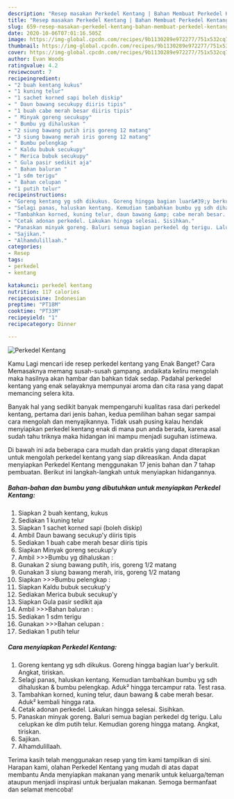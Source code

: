 ```yaml
---
description: "Resep masakan Perkedel Kentang | Bahan Membuat Perkedel Kentang Yang Enak dan Simpel"
title: "Resep masakan Perkedel Kentang | Bahan Membuat Perkedel Kentang Yang Enak dan Simpel"
slug: 659-resep-masakan-perkedel-kentang-bahan-membuat-perkedel-kentang-yang-enak-dan-simpel
date: 2020-10-06T07:01:16.505Z
image: https://img-global.cpcdn.com/recipes/9b1130289e972277/751x532cq70/perkedel-kentang-foto-resep-utama.jpg
thumbnail: https://img-global.cpcdn.com/recipes/9b1130289e972277/751x532cq70/perkedel-kentang-foto-resep-utama.jpg
cover: https://img-global.cpcdn.com/recipes/9b1130289e972277/751x532cq70/perkedel-kentang-foto-resep-utama.jpg
author: Evan Woods
ratingvalue: 4.2
reviewcount: 7
recipeingredient:
- "2 buah kentang kukus"
- "1 kuning telur"
- "1 sachet korned sapi boleh diskip"
- " Daun bawang secukupy diiris tipis"
- "1 buah cabe merah besar diiris tipis"
- " Minyak goreng secukupy"
- " Bumbu yg dihaluskan "
- "2 siung bawang putih iris goreng 12 matang"
- "3 siung bawang merah iris goreng 12 matang"
- " Bumbu pelengkap "
- " Kaldu bubuk secukupy"
- " Merica bubuk secukupy"
- " Gula pasir sedikit aja"
- " Bahan baluran "
- "1 sdm terigu"
- " Bahan celupan "
- "1 putih telur"
recipeinstructions:
- "Goreng kentang yg sdh dikukus. Goreng hingga bagian luar&#39;y berkulit. Angkat, tiriskan."
- "Selagi panas, haluskan kentang. Kemudian tambahkan bumbu yg sdh dihaluskan &amp; bumbu pelengkap. Aduk² hingga tercampur rata. Test rasa."
- "Tambahkan korned, kuning telur, daun bawang &amp; cabe merah besar. Aduk² kembali hingga rata."
- "Cetak adonan perkedel. Lakukan hingga selesai. Sisihkan."
- "Panaskan minyak goreng. Baluri semua bagian perkedel dg terigu. Lalu celupkan ke dlm putih telur. Kemudian goreng hingga matang. Angkat, tiriskan."
- "Sajikan."
- "Alhamdulillaah."
categories:
- Resep
tags:
- perkedel
- kentang

katakunci: perkedel kentang 
nutrition: 117 calories
recipecuisine: Indonesian
preptime: "PT18M"
cooktime: "PT33M"
recipeyield: "1"
recipecategory: Dinner

---
```



![Perkedel Kentang](https://img-global.cpcdn.com/recipes/9b1130289e972277/751x532cq70/perkedel-kentang-foto-resep-utama.jpg)

Kamu Lagi mencari ide resep perkedel kentang yang Enak Banget? Cara Memasaknya memang susah-susah gampang. andaikata keliru mengolah maka hasilnya akan hambar dan bahkan tidak sedap. Padahal perkedel kentang yang enak selayaknya mempunyai aroma dan cita rasa yang dapat memancing selera kita.



Banyak hal yang sedikit banyak mempengaruhi kualitas rasa dari perkedel kentang, pertama dari jenis bahan, kedua pemilihan bahan segar sampai cara mengolah dan menyajikannya. Tidak usah pusing kalau hendak menyiapkan perkedel kentang enak di mana pun anda berada, karena asal sudah tahu triknya maka hidangan ini mampu menjadi suguhan istimewa.


Di bawah ini ada beberapa cara mudah dan praktis yang dapat diterapkan untuk mengolah perkedel kentang yang siap dikreasikan. Anda dapat menyiapkan Perkedel Kentang menggunakan 17 jenis bahan dan 7 tahap pembuatan. Berikut ini langkah-langkah untuk menyiapkan hidangannya.

<!--inarticleads1-->

##### Bahan-bahan dan bumbu yang dibutuhkan untuk menyiapkan Perkedel Kentang:

1. Siapkan 2 buah kentang, kukus
1. Sediakan 1 kuning telur
1. Siapkan 1 sachet korned sapi (boleh diskip)
1. Ambil  Daun bawang secukup&#39;y diiris tipis
1. Sediakan 1 buah cabe merah besar diiris tipis
1. Siapkan  Minyak goreng secukup&#39;y
1. Ambil  &gt;&gt;&gt;Bumbu yg dihaluskan :
1. Gunakan 2 siung bawang putih, iris, goreng 1/2 matang
1. Gunakan 3 siung bawang merah, iris, goreng 1/2 matang
1. Siapkan  &gt;&gt;&gt;Bumbu pelengkap :
1. Siapkan  Kaldu bubuk secukup&#39;y
1. Sediakan  Merica bubuk secukup&#39;y
1. Siapkan  Gula pasir sedikit aja
1. Ambil  &gt;&gt;&gt;Bahan baluran :
1. Sediakan 1 sdm terigu
1. Gunakan  &gt;&gt;&gt;Bahan celupan :
1. Sediakan 1 putih telur




<!--inarticleads2-->

##### Cara menyiapkan Perkedel Kentang:

1. Goreng kentang yg sdh dikukus. Goreng hingga bagian luar&#39;y berkulit. Angkat, tiriskan.
1. Selagi panas, haluskan kentang. Kemudian tambahkan bumbu yg sdh dihaluskan &amp; bumbu pelengkap. Aduk² hingga tercampur rata. Test rasa.
1. Tambahkan korned, kuning telur, daun bawang &amp; cabe merah besar. Aduk² kembali hingga rata.
1. Cetak adonan perkedel. Lakukan hingga selesai. Sisihkan.
1. Panaskan minyak goreng. Baluri semua bagian perkedel dg terigu. Lalu celupkan ke dlm putih telur. Kemudian goreng hingga matang. Angkat, tiriskan.
1. Sajikan.
1. Alhamdulillaah.




Terima kasih telah menggunakan resep yang tim kami tampilkan di sini. Harapan kami, olahan Perkedel Kentang yang mudah di atas dapat membantu Anda menyiapkan makanan yang menarik untuk keluarga/teman ataupun menjadi inspirasi untuk berjualan makanan. Semoga bermanfaat dan selamat mencoba!
